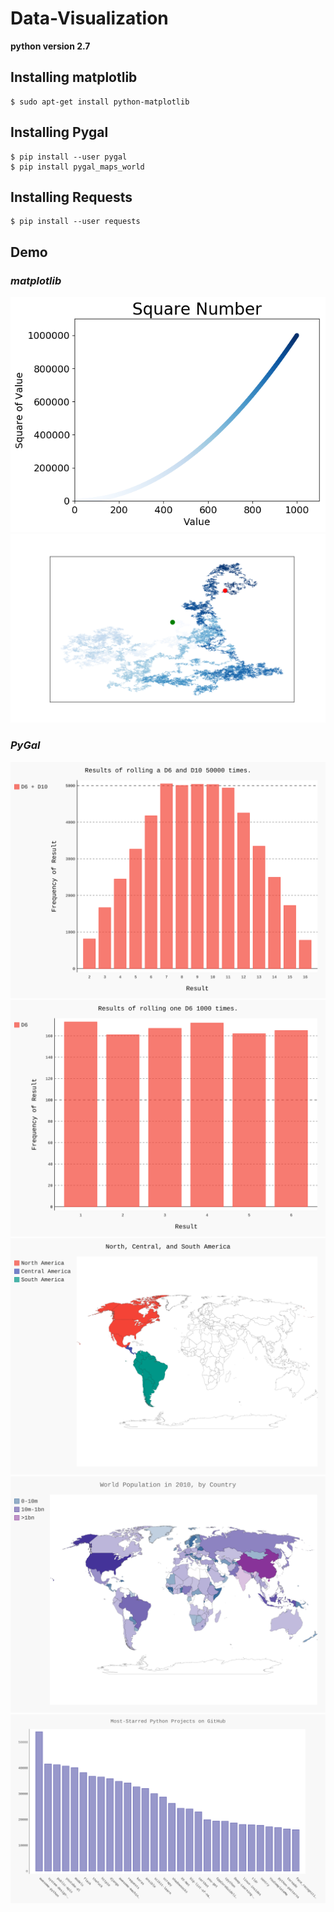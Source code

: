 # Data-Visualization

**python version 2.7**
## Installing matplotlib
```
$ sudo apt-get install python-matplotlib
```
## Installing Pygal
```
$ pip install --user pygal
$ pip install pygal_maps_world
```
## Installing Requests
```
$ pip install --user requests
```
## Demo
### _matplotlib_
![squares_plot](https://github.com/tngo0508/Data-Visualization/blob/master/images/squares_plot.png)
![random_walk](https://github.com/tngo0508/Data-Visualization/blob/master/images/Figure_1.png)

### _PyGal_
![dice_visual](https://github.com/tngo0508/Data-Visualization/blob/master/images/dice_visual.svg)
![die_visual](https://github.com/tngo0508/Data-Visualization/blob/master/images/die_visual.svg)
![na_pop](https://github.com/tngo0508/Data-Visualization/blob/master/images/americas.svg)
![world_pop](https://github.com/tngo0508/Data-Visualization/blob/master/images/world_population.svg)
![GitHub](https://github.com/tngo0508/Data-Visualization/blob/master/images/python_repos.svg)
